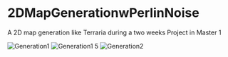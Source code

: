 # 2DMapGenerationwPerlinNoise

A 2D map generation like Terraria during a two weeks Project in Master 1

![Generation1](https://user-images.githubusercontent.com/72856210/118676212-81f62a80-b7fb-11eb-8999-887fdceaf9ce.PNG)
![Generation1 5](https://user-images.githubusercontent.com/72856210/118676534-c681c600-b7fb-11eb-924b-2f50a41526a9.PNG)
![Generation2](https://user-images.githubusercontent.com/72856210/118676254-8884a200-b7fb-11eb-8793-ca384f5fb4e5.PNG)


